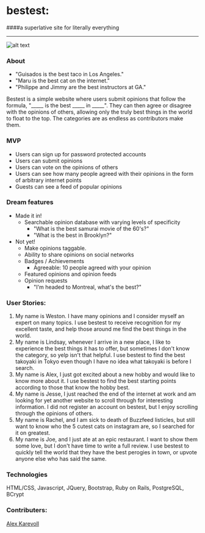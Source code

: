 # bestest:
####a superlative site for literally everything

------------------------

![alt text](/Users/alexkarevoll/WDI/workspace/Projects/bestest/app/assets/images/bestest-screenshot.png "bestest screenshot")

### About
- "Guisados is the best taco in Los Angeles."
- "Maru is the best cat on the internet."
- "Philippe and Jimmy are the best instructors at GA." 

Bestest is a simple website where users submit opinions that follow the formula, "_____ is the best _____ in _____". They  can then agree or disagree with the opinions of others, allowing only the truly best things in the world to float to the top. The categories are as endless as contributors make them.


### MVP
- Users can sign up for password protected accounts
- Users can submit opinions
- Users can vote on the opinions of others
- Users can see how many people agreed with their opinions in the form of arbitrary internet points
- Guests can see a feed of popular opinions

### Dream features
- Made it in!
	- Searchable opinion database with varying levels of specificity
		- "What is the best samurai movie of the 60's?"
		- "What is the best in Brooklyn?"
- Not yet!
	- Make opinions taggable.
	- Ability to share opinions on social networks
	- Badges / Achievements 
		- Agreeable: 10 people agreed with your opinion
	- Featured opinions and opinion feeds
	- Opinion requests
		- "I'm headed to Montreal, what's the best?"


### User Stories:

1. My name is Weston. I have many opinions and I consider myself an expert on many topics. I use bestest to receive recognition for my excellent taste, and help those around me find the best things in the world.
2. My name is Lindsay, whenever I arrive in a new place, I like to  experience the best things it has to offer, but sometimes I don't know the category, so yelp isn't that helpful. I use bestest to find the best takoyaki in Tokyo even though I have no idea what takoyaki is before I search.
3. My name is Alex, I just got excited about a new hobby and would like to know more about it. I use bestest to find the best starting points according to those that know the hobby best.
4. My name is Jesse, I just reached the end of the internet at work and am looking for yet another website to scroll through for interesting information. I did not register an account on bestest, but I enjoy scrolling through the opinions of others.
5. My name is Rachel, and I am sick to death of Buzzfeed listicles, but still want to know who the 5 cutest cats on instagram are, so I searched for it on greatest.
6. My name is Joe, and I just ate at an epic restaurant. I want to show them some love, but I don't have time to write a full review. I use bestest to quickly tell the world that they have the best perogies in town, or upvote anyone else who has said the same.

### Technologies
HTML/CSS, Javascript, JQuery, Bootstrap, Ruby on Rails, PostgreSQL, BCrypt

### Contributers:
[Alex Karevoll](https://github.com/alexkarevoll "Github profile")